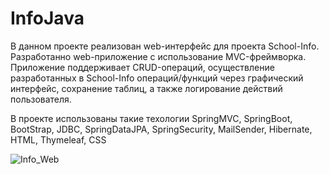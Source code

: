 # InfoJava

В данном проекте реализован web-интерфейс для проекта School-Info. Разработанно web-приложение с использование MVC-фреймворка. Приложение поддерживает CRUD-операций, осуществление разработанных в School-Info операций/функций через графический интерфейс, сохранение таблиц, а также логирование действий пользователя.

В проекте использованы такие техологии SpringMVC, SpringBoot, BootStrap, JDBC, SpringDataJPA, SpringSecurity, MailSender, Hibernate, HTML, Thymeleaf, CSS

![Info_Web](materials/mov.gif)


